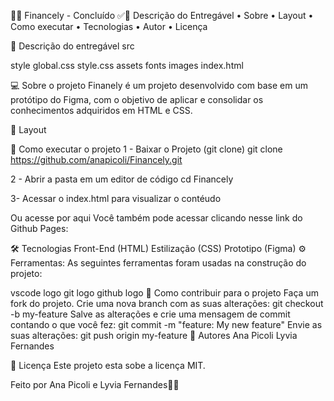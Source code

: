 🚀✅ Financely - Concluído ✅🚀
Descrição do Entregável • Sobre • Layout • Como executar • Tecnologias • Autor • Licença

📄 Descrição do entregável
src

style
global.css
style.css
assets
fonts
images
index.html

💻 Sobre o projeto
Finanely é um projeto desenvolvido com base em um protótipo do Figma, com o objetivo de aplicar e consolidar os conhecimentos adquiridos em HTML e CSS.

🎨 Layout


🚀 Como executar o projeto
1 - Baixar o Projeto (git clone)
git clone https://github.com/anapicoli/Financely.git

2 - Abrir a pasta em um editor de código
cd Financely

3- Acessar o index.html para visualizar o contéudo

Ou acesse por aqui
Você também pode acessar clicando nesse link do Github Pages:

🛠 Tecnologias
Front-End (HTML)
Estilização (CSS)
Prototipo (Figma)
⚙ Ferramentas:
As seguintes ferramentas foram usadas na construção do projeto:

vscode logo git logo github logo
💪 Como contribuir para o projeto
Faça um fork do projeto.
Crie uma nova branch com as suas alterações: git checkout -b my-feature
Salve as alterações e crie uma mensagem de commit contando o que você fez: git commit -m "feature: My new feature"
Envie as suas alterações: git push origin my-feature
🦸 Autores
Ana Picoli 
Lyvia Fernandes


📝 Licença
Este projeto esta sobe a licença MIT.

Feito por Ana Picoli e Lyvia Fernandes👋🏽
